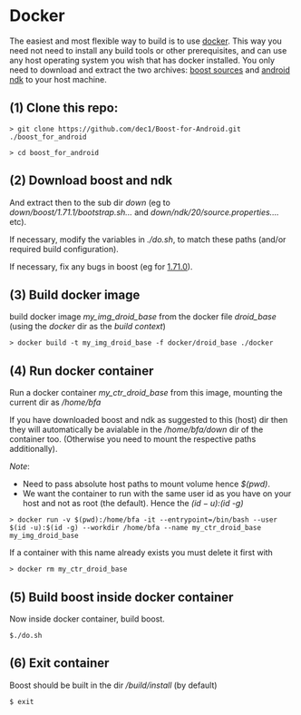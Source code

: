 

# Docker

The easiest and most flexible way to build is to use [docker](https://www.docker.com). 
This way you need not need to install any build tools or other prerequisites, and can use any host operating system you wish that has docker installed.
You only need to download and extract the two archives: [boost sources](https://www.boost.org) and [android ndk](https://developer.android.com/ndk) to your host machine. 



## (1) Clone this repo:

`> git clone https://github.com/dec1/Boost-for-Android.git ./boost_for_android` 

`> cd boost_for_android`

## (2) Download  boost and ndk 

And extract then to the sub dir *down* (eg to *down/boost/1.71.1/bootstrap.sh...* and *down/ndk/20/source.properties....* etc).

If necessary, modify the variables in *./do.sh*, to match these paths (and/or required build configuration).

If necessary, fix any bugs in boost  (eg for [1.71.0](https://github.com/boostorg/build/issues/385)).


## (3) Build docker image

build docker image *my_img_droid_base* from the docker file *droid_base* (using the *docker* dir as the *build context*)

`> docker build -t my_img_droid_base -f docker/droid_base ./docker` 

    
## (4) Run docker container

Run a docker container *my_ctr_droid_base* from this image, mounting the current dir as */home/bfa*

If you have downloaded boost and ndk as suggested to this (host) dir then they will automatically be avialable in the */home/bfa/down* dir of the container too.
(Otherwise you need to mount the respective paths additionally).

_Note_:
* Need to pass absolute host paths to mount volume hence _$(pwd)_. 
* We want the container to run with the same user id as you have on your host and not as root (the default). Hence the *$(id -u):$(id -g)*

`> docker run -v $(pwd):/home/bfa -it --entrypoint=/bin/bash --user $(id -u):$(id -g) --workdir /home/bfa --name my_ctr_droid_base my_img_droid_base`

If a container with this name already exists you must delete it first with

`> docker rm my_ctr_droid_base`


## (5) Build boost inside docker container

Now inside docker container, build boost.

`$./do.sh`


## (6) Exit container
Boost should be built in the dir */build/install* (by default)

`$ exit`



